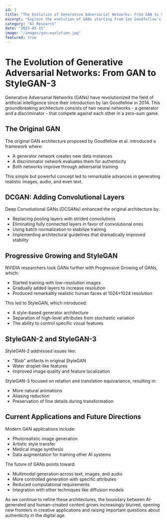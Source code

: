 ```yaml
---
id: 1
title: "The Evolution of Generative Adversarial Networks: From GAN to StyleGAN-3"
excerpt: "Explore the evolution of GANs starting from Ian Goodfellow's original paper to NVIDIA's StyleGAN-3 and the latest achievements in generative AI."
category: "AI Research"
date: "2023-05-15"
image: "/images/gan-evolution.jpg"
featured: true
---
```


# The Evolution of Generative Adversarial Networks: From GAN to StyleGAN-3

Generative Adversarial Networks (GANs) have revolutionized the field of artificial intelligence since their introduction by Ian Goodfellow in 2014. This groundbreaking architecture consists of two neural networks - a generator and a discriminator - that compete against each other in a zero-sum game.

## The Original GAN

The original GAN architecture proposed by Goodfellow et al. introduced a framework where:

- A generator network creates new data instances
- A discriminator network evaluates them for authenticity
- Both networks improve through adversarial training

This simple but powerful concept led to remarkable advances in generating realistic images, audio, and even text.

## DCGAN: Adding Convolutional Layers

Deep Convolutional GANs (DCGANs) enhanced the original architecture by:

- Replacing pooling layers with strided convolutions
- Eliminating fully connected layers in favor of convolutional ones
- Using batch normalization to stabilize training
- Implementing architectural guidelines that dramatically improved stability

## Progressive Growing and StyleGAN

NVIDIA researchers took GANs further with Progressive Growing of GANs, which:

- Started training with low-resolution images
- Gradually added layers to increase resolution
- Produced remarkably realistic human faces at 1024×1024 resolution

This led to StyleGAN, which introduced:

- A style-based generator architecture
- Separation of high-level attributes from stochastic variation
- The ability to control specific visual features

## StyleGAN-2 and StyleGAN-3

StyleGAN-2 addressed issues like:

- "Blob" artifacts in original StyleGAN
- Water droplet-like features
- Improved image quality and feature localization

StyleGAN-3 focused on rotation and translation equivariance, resulting in:

- More natural animations
- Aliasing reduction
- Preservation of fine details during transformation

## Current Applications and Future Directions

Modern GAN applications include:

- Photorealistic image generation
- Artistic style transfer
- Medical image synthesis
- Data augmentation for training other AI systems

The future of GANs points toward:

- Multimodal generation across text, images, and audio
- More controlled generation with specific attributes
- Reduced computational requirements
- Integration with other techniques like diffusion models

As we continue to refine these architectures, the boundary between AI-generated and human-created content grows increasingly blurred, opening new frontiers in creative applications and raising important questions about authenticity in the digital age.